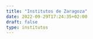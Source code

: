 ```yaml
---
title: "Institutos de Zaragoza"
date: 2022-09-29T17:24:35+02:00
draft: false
type: institutos
---
```


